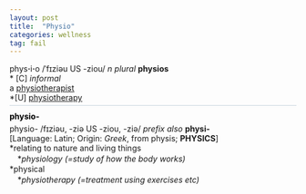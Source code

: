 ```yaml
---
layout: post
title:  "Physio"
categories: wellness
tag: fail
---
```

<DIV style="MARGIN: 0px 0px 5px">phys<B>·</B>i<B>·</B>o /ˈfɪziəu US -ziou/ <I>n</I> <I>plural</I> <B>physios</B> <BR>* [C] <I>informal</I> <BR>a <A href="{{ site.baseurl }}/physiotherapist"><U>physiotherapist</U></A><BR>*[U] <A href="{{ site.baseurl }}/physiotherapy"><U>physiotherapy</U></A></DIV></DIV>
<DIV style="BORDER-TOP: #c7d4dc 1px solid; PADDING-BOTTOM: 0px; PADDING-TOP: 5px; PADDING-LEFT: 0px; PADDING-RIGHT: 0px"></DIV>
<DIV style="MARGIN: 5px 0px">
<DIV style="WIDTH: 100%">
<DIV style="FLOAT: left; LINE-HEIGHT: normal"></DIV>
<DIV style="WIDTH: 100%; OVERFLOW-X: hidden">
<DIV style="COLOR: #808080; MARGIN: 0px 0px 5px; LINE-HEIGHT: normal"><SPAN style="FONT-SIZE: 10.5pt; COLOR: #000000; LINE-HEIGHT: normal"><B>physio-</B></SPAN> </DIV>
<DIV style="MARGIN: 0px 0px 5px">physio- /fɪziəu, -ziə US -ziou, -ziə/ <I>prefix also</I> <B>physi-</B><BR>[Language: Latin; Origin: <I>Greek</I>, from physis; <B>PHYSICS</B>]<BR>*relating to nature and living things<BR>　*<I>physiology (=study of how the body works)</I> <BR>*physical<BR>　*<I>physiotherapy (=treatment using exercises etc)</I></DIV>
